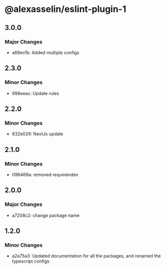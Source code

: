 # @alexasselin/eslint-plugin-1

## 3.0.0

### Major Changes

- a69ecfb: Added multiple configs

## 2.3.0

### Minor Changes

- 998eeac: Update rules

## 2.2.0

### Minor Changes

- 832e029: NextJs update

## 2.1.0

### Minor Changes

- 096469a: removed requireindex

## 2.0.0

### Major Changes

- a7208c2: change package name

## 1.2.0

### Minor Changes

- a2a75a3: Updated documentation for all the packages, and renamed the typescript configs
